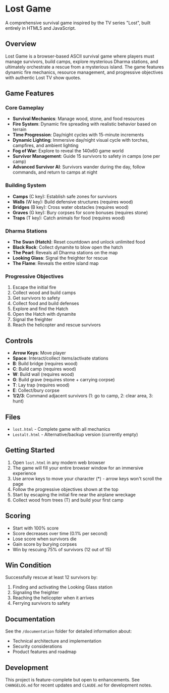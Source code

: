 # Lost Game

A comprehensive survival game inspired by the TV series "Lost", built entirely in HTML5 and JavaScript.

## Overview

Lost Game is a browser-based ASCII survival game where players must manage survivors, build camps, explore mysterious Dharma stations, and ultimately orchestrate a rescue from a mysterious island. The game features dynamic fire mechanics, resource management, and progressive objectives with authentic Lost TV show quotes.

## Game Features

### Core Gameplay
- **Survival Mechanics**: Manage wood, stone, and food resources
- **Fire System**: Dynamic fire spreading with realistic behavior based on terrain
- **Time Progression**: Day/night cycles with 15-minute increments
- **Dynamic Lighting**: Immersive day/night visual cycle with torches, campfires, and ambient lighting
- **Fog of War**: Explore to reveal the 140x60 game world
- **Survivor Management**: Guide 15 survivors to safety in camps (one per camp)
- **Advanced Survivor AI**: Survivors wander during the day, follow commands, and return to camps at night

### Building System
- **Camps** (C key): Establish safe zones for survivors
- **Walls** (W key): Build defensive structures (requires wood)
- **Bridges** (B key): Cross water obstacles (requires wood)
- **Graves** (G key): Bury corpses for score bonuses (requires stone)
- **Traps** (T key): Catch animals for food (requires wood)

### Dharma Stations
- **The Swan (Hatch)**: Reset countdown and unlock unlimited food
- **Black Rock**: Collect dynamite to blow open the hatch
- **The Pearl**: Reveals all Dharma stations on the map
- **Looking Glass**: Signal the freighter for rescue
- **The Flame**: Reveals the entire island map

### Progressive Objectives
1. Escape the initial fire
2. Collect wood and build camps
3. Get survivors to safety
4. Collect food and build defenses
5. Explore and find the Hatch
6. Open the Hatch with dynamite
7. Signal the freighter
8. Reach the helicopter and rescue survivors

## Controls

- **Arrow Keys**: Move player
- **Space**: Interact/collect items/activate stations
- **B**: Build bridge (requires wood)
- **C**: Build camp (requires wood)
- **W**: Build wall (requires wood)
- **G**: Build grave (requires stone + carrying corpse)
- **T**: Lay trap (requires wood)
- **E**: Collect/bury corpse
- **1/2/3**: Command adjacent survivors (1: go to camp, 2: clear area, 3: hunt)

## Files

- `lost.html` - Complete game with all mechanics
- `Lostalt.html` - Alternative/backup version (currently empty)

## Getting Started

1. Open `lost.html` in any modern web browser
2. The game will fill your entire browser window for an immersive experience
3. Use arrow keys to move your character (*) - arrow keys won't scroll the page
4. Follow the progressive objectives shown at the top
5. Start by escaping the initial fire near the airplane wreckage
6. Collect wood from trees (T) and build your first camp

## Scoring

- Start with 100% score
- Score decreases over time (0.1% per second)
- Lose score when survivors die
- Gain score by burying corpses
- Win by rescuing 75% of survivors (12 out of 15)

## Win Condition

Successfully rescue at least 12 survivors by:
1. Finding and activating the Looking Glass station
2. Signaling the freighter
3. Reaching the helicopter when it arrives
4. Ferrying survivors to safety

## Documentation

See the `/documentation` folder for detailed information about:
- Technical architecture and implementation
- Security considerations
- Product features and roadmap

## Development

This project is feature-complete but open to enhancements. See `CHANGELOG.md` for recent updates and `CLAUDE.md` for development notes.